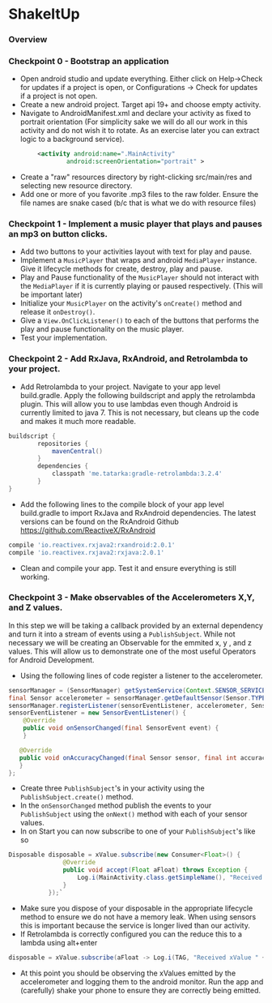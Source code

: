 # ShakeItUp

### Overview

### Checkpoint 0 - Bootstrap an application

- Open android studio and update everything. Either click on Help->Check for updates if a project is open, or Configurations -> Check for updates if a project is not open.  
- Create a new android project. Target api 19+ and choose empty activity.  
- Navigate to AndroidManifest.xml and declare your activity as fixed to portrait orientation (For simplicity sake we will do all our work in this activity and do not wish it to rotate. As an exercise later you can extract logic to a background service).  
```xml
        <activity android:name=".MainActivity"
                android:screenOrientation="portrait" >
```
- Create a "raw" resources directory by right-clicking src/main/res and selecting new resource directory.  
- Add one or more of you favorite .mp3 files to the raw folder. Ensure the file names are snake cased (b/c that is what we do with resource files)

### Checkpoint 1 - Implement a music player that plays and pauses an mp3 on button clicks.

- Add two buttons to your activities layout with text for play and pause.
- Implement a `MusicPlayer` that wraps and android `MediaPlayer` instance. Give it lifecycle methods for create, destroy, play and pause.
- Play and Pause functionality of the `MusicPlayer` should not interact with the `MediaPlayer` if it is currently playing or paused respectively. (This will be important later)
- Initialize your `MusicPlayer` on the activity's `onCreate()` method and release it `onDestroy()`.
- Give a `View.OnClickListener()` to each of the buttons that performs the play and pause functionality on the music player.
- Test your implementation.

### Checkpoint 2 - Add RxJava, RxAndroid, and Retrolambda to your project.

- Add Retrolambda to your project. Navigate to your app level build.gradle. Apply the following buildscript and apply the retrolambda plugin. This will allow you to use lambdas even though Android is currently limited to java 7. This is not necessary, but cleans up the code and makes it much more readable.
```groovy
buildscript {
        repositories {
            mavenCentral()
        }
        dependencies {
            classpath 'me.tatarka:gradle-retrolambda:3.2.4'
        }
}
``` 
- Add the following lines to the compile block of your app level build.gradle to import RxJava and RxAndroid dependencies. The latest versions can be found on the RxAndroid Github https://github.com/ReactiveX/RxAndroid
```groovy
compile 'io.reactivex.rxjava2:rxandroid:2.0.1'
compile 'io.reactivex.rxjava2:rxjava:2.0.1'
```
- Clean and compile your app. Test it and ensure everything is still working.

### Checkpoint 3 - Make observables of the Accelerometers X,Y, and Z values.

In this step we will be taking a callback provided by an external dependency and turn it into a stream of events using a `PublishSubject`. While not necessary we will be creating an Observable for the emmited x, y , and z values. This will allow us to demonstrate one of the most useful Operators for Android Development. 

- Using the following lines of code register a listener to the accelerometer.
```java
sensorManager = (SensorManager) getSystemService(Context.SENSOR_SERVICE);
final Sensor accelerometer = sensorManager.getDefaultSensor(Sensor.TYPE_ACCELEROMETER);
sensorManager.registerListener(sensorEventListener, accelerometer, SensorManager.SENSOR_DELAY_NORMAL);
sensorEventListener = new SensorEventListener() {
    @Override
    public void onSensorChanged(final SensorEvent event) {
    }

   @Override
   public void onAccuracyChanged(final Sensor sensor, final int accuracy) {
   }
};
```
- Create three `PublishSubject`'s in your activity using the `PublishSubject.create()` method.
- In the `onSensorChanged` method publish the events to your `PublishSubject` using the `onNext()` method with each of your sensor values.
- In on Start you can now subscribe to one of your `PublishSubject`'s like so
```java       
Disposable disposable = xValue.subscribe(new Consumer<Float>() {
               @Override
               public void accept(Float aFloat) throws Exception {
                   Log.i(MainActivity.class.getSimpleName(), "Received xValue " + aFloat);
               }
           });`
```
- Make sure you dispose of your disposable in the appropriate lifecycle method to ensure we do not have a memory leak. When using sensors this is important because the service is longer lived than our activity.
- If Retrolambda is correctly configured you can the reduce this to a lambda using alt+enter
```java 
disposable = xValue.subscribe(aFloat -> Log.i(TAG, "Received xValue " + aFloat));
```
- At this point you should be observing the xValues emitted by the accelerometer and logging them to the android monitor. Run the app and (carefully) shake your phone to ensure they are correctly being emitted. 